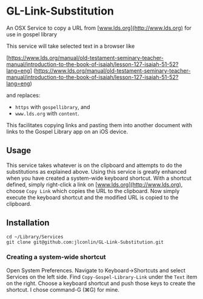 # GL-Link-Substitution
An OSX Service to copy a URL from [www.lds.org](http://www.lds.org) for use in gospel library

This service will take selected text in a browser like

[https://www.lds.org/manual/old-testament-seminary-teacher-manual/introduction-to-the-book-of-isaiah/lesson-127-isaiah-51-52?lang=eng] (https://www.lds.org/manual/old-testament-seminary-teacher-manual/introduction-to-the-book-of-isaiah/lesson-127-isaiah-51-52?lang=eng)

and replaces:

 - `https` with `gospellibrary`, and 
 - `www.lds.org` with `content`.  

This facilitates copying links and pasting them into another document with links to the Gospel Library app on an iOS device.

## Usage
This service takes whatever is on the clipboard and attempts to do the substitutions as explained above. Using this service is greatly enhanced when you have created a system-wide keyboard shortcut. With a shortcut defined, simply right-click a link on [www.lds.org](http://www.lds.org), choose `Copy Link` which copies the URL to the clipboard. Now simply execute the keyboard shortcut and the modified URL is copied to the clipboard.

## Installation
```
cd ~/Library/Services
git clone git@github.com:jlconlin/GL-Link-Substitution.git 
```

### Creating a system-wide shortcut
Open System Preferences. Navigate to Keyboard->Shortcuts and select Services on the left side. Find `Copy-Gospel-Library-Link` under the `Text` item on the right. Choose a keyboard shortcut and push those keys to create the shortcut. I chose command-G (⌘G) for mine.

